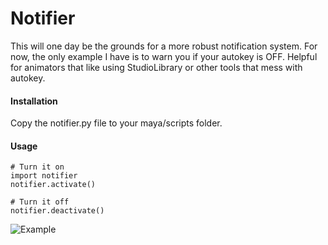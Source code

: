 # Notifier
This will one day be the grounds for a more robust notification system. For now, the only example I have is to warn you if your autokey is OFF. Helpful for animators that like using StudioLibrary or other tools that mess with autokey.

#### Installation
Copy the notifier.py file to your maya/scripts folder. 


#### Usage
```
# Turn it on
import notifier
notifier.activate()
```

```
# Turn it off
notifier.deactivate()
```

![Example](https://i.imgur.com/dPgfW1G.png)
